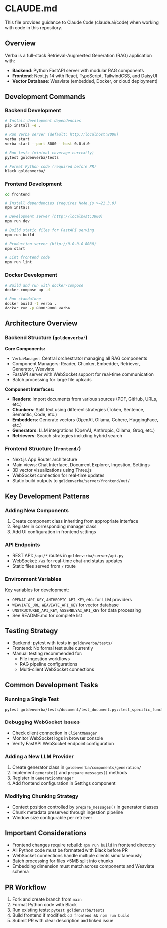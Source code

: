 # CLAUDE.md

This file provides guidance to Claude Code (claude.ai/code) when working with code in this repository.

## Overview

Verba is a full-stack Retrieval-Augmented Generation (RAG) application with:
- **Backend**: Python FastAPI server with modular RAG components
- **Frontend**: Next.js 14 with React, TypeScript, TailwindCSS, and DaisyUI
- **Vector Database**: Weaviate (embedded, Docker, or cloud deployment)

## Development Commands

### Backend Development

```bash
# Install development dependencies
pip install -e .

# Run Verba server (default: http://localhost:8000)
verba start
verba start --port 8000 --host 0.0.0.0

# Run tests (minimal coverage currently)
pytest goldenverba/tests

# Format Python code (required before PR)
black goldenverba/
```

### Frontend Development

```bash
cd frontend

# Install dependencies (requires Node.js >=21.3.0)
npm install

# Development server (http://localhost:3000)
npm run dev

# Build static files for FastAPI serving
npm run build

# Production server (http://0.0.0.0:8080)
npm start

# Lint frontend code
npm run lint
```

### Docker Development

```bash
# Build and run with docker-compose
docker-compose up -d

# Run standalone
docker build -t verba .
docker run -p 8000:8000 verba
```

## Architecture Overview

### Backend Structure (`goldenverba/`)

**Core Components:**
- `VerbaManager`: Central orchestrator managing all RAG components
- Component Managers: Reader, Chunker, Embedder, Retriever, Generator, Weaviate
- FastAPI server with WebSocket support for real-time communication
- Batch processing for large file uploads

**Component Interfaces:**
- **Readers**: Import documents from various sources (PDF, GitHub, URLs, etc.)
- **Chunkers**: Split text using different strategies (Token, Sentence, Semantic, Code, etc.)
- **Embedders**: Generate vectors (OpenAI, Ollama, Cohere, HuggingFace, etc.)
- **Generators**: LLM integrations (OpenAI, Anthropic, Ollama, Groq, etc.)
- **Retrievers**: Search strategies including hybrid search

### Frontend Structure (`frontend/`)

- Next.js App Router architecture
- Main views: Chat Interface, Document Explorer, Ingestion, Settings
- 3D vector visualizations using Three.js
- WebSocket connection for real-time updates
- Static build outputs to `goldenverba/server/frontend/out/`

## Key Development Patterns

### Adding New Components

1. Create component class inheriting from appropriate interface
2. Register in corresponding manager class
3. Add UI configuration in frontend settings

### API Endpoints

- REST API: `/api/*` routes in `goldenverba/server/api.py`
- WebSocket: `/ws` for real-time chat and status updates
- Static files served from `/` route

### Environment Variables

Key variables for development:
- `OPENAI_API_KEY`, `ANTHROPIC_API_KEY`, etc. for LLM providers
- `WEAVIATE_URL`, `WEAVIATE_API_KEY` for vector database
- `UNSTRUCTURED_API_KEY`, `ASSEMBLYAI_API_KEY` for data processing
- See README.md for complete list

## Testing Strategy

- Backend: pytest with tests in `goldenverba/tests/`
- Frontend: No formal test suite currently
- Manual testing recommended for:
  - File ingestion workflows
  - RAG pipeline configurations
  - Multi-client WebSocket connections

## Common Development Tasks

### Running a Single Test
```bash
pytest goldenverba/tests/document/test_document.py::test_specific_function -v
```

### Debugging WebSocket Issues
- Check client connection in `ClientManager`
- Monitor WebSocket logs in browser console
- Verify FastAPI WebSocket endpoint configuration

### Adding a New LLM Provider
1. Create generator class in `goldenverba/components/generation/`
2. Implement `generate()` and `prepare_messages()` methods
3. Register in `GenerationManager`
4. Add frontend configuration in Settings component

### Modifying Chunking Strategy
- Context position controlled by `prepare_messages()` in generator classes
- Chunk metadata preserved through ingestion pipeline
- Window size configurable per retriever

## Important Considerations

- Frontend changes require rebuild: `npm run build` in frontend directory
- All Python code must be formatted with Black before PR
- WebSocket connections handle multiple clients simultaneously
- Batch processing for files >5MB split into chunks
- Embedding dimension must match across components and Weaviate schema

## PR Workflow

1. Fork and create branch from `main`
2. Format Python code with Black
3. Run existing tests: `pytest goldenverba/tests`
4. Build frontend if modified: `cd frontend && npm run build`
5. Submit PR with clear description and linked issue
